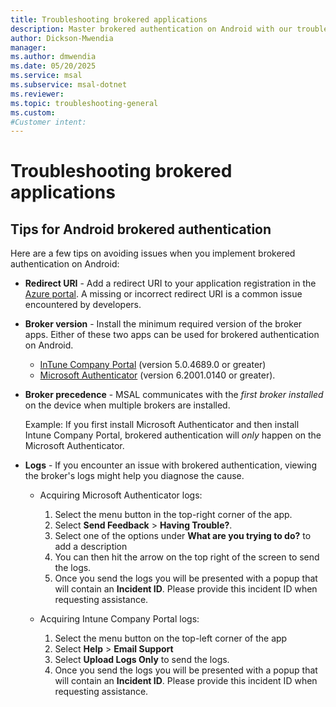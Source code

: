 ```yaml
---
title: Troubleshooting brokered applications
description: Master brokered authentication on Android with our troubleshooting guide. Learn about redirect URIs, broker versions, precedence, and log acquisition.
author: Dickson-Mwendia
manager: 
ms.author: dmwendia
ms.date: 05/20/2025
ms.service: msal
ms.subservice: msal-dotnet
ms.reviewer: 
ms.topic: troubleshooting-general
ms.custom: 
#Customer intent: 
---
```


# Troubleshooting brokered applications

## Tips for Android brokered authentication

Here are a few tips on avoiding issues when you implement brokered authentication on Android:

- **Redirect URI** - Add a redirect URI to your application registration in the [Azure portal](https://portal.azure.com/). A missing or incorrect redirect URI is a common issue encountered by developers.
- **Broker version** - Install the minimum required version of the broker apps. Either of these two apps can be used for brokered authentication on Android.
  - [InTune Company Portal](https://play.google.com/store/apps/details?id=com.microsoft.windowsintune.companyportal) (version 5.0.4689.0 or greater)
  - [Microsoft Authenticator](https://play.google.com/store/apps/details?id=com.azure.authenticator) (version 6.2001.0140 or greater).
- **Broker precedence** - MSAL communicates with the *first broker installed* on the device when multiple brokers are installed.

    Example: If you first install Microsoft Authenticator and then install Intune Company Portal, brokered authentication will *only* happen on the Microsoft Authenticator.
- **Logs** - If you encounter an issue with brokered authentication, viewing the broker's logs might help you diagnose the cause.
  - Acquiring Microsoft Authenticator logs:

    1. Select the menu button in the top-right corner of the app.
    1. Select **Send Feedback** > **Having Trouble?**.
    1. Select one of the options under **What are you trying to do?** to add a description
    1. You can then hit the arrow on the top right of the screen to send the logs.
    1. Once you send the logs you will be presented with a popup that will contain an **Incident ID**. Please provide this incident ID when requesting assistance.

  - Acquiring Intune Company Portal logs:

    1. Select the menu button on the top-left corner of the app
    1. Select **Help** > **Email Support**
    1. Select **Upload Logs Only** to send the logs.
    1. Once you send the logs you will be presented with a popup that will contain an **Incident ID**. Please provide this incident ID when requesting assistance.
